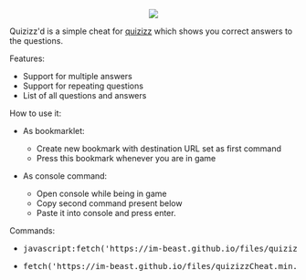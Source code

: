 <p align="center"> <img src="https://imgur.com/iZCuqrh.png"> </p>

Quizizz'd is a simple cheat for [quizizz](https://quizizz.com) which shows you correct answers to the questions. </h1>

Features:
 * Support for multiple answers
 * Support for repeating questions
 * List of all questions and answers

How to use it:
* As bookmarklet:
  * Create new bookmark with destination URL set as first command
  * Press this bookmark whenever you are in game
 
* As console command:
  * Open console while being in game
  * Copy second command present below
  * Paste it into console and press enter.
 
Commands:
 * <pre>javascript:fetch('https://im-beast.github.io/files/quizizzCheat.min.js').then(response=>response.text().then(text=>eval(text)))</pre>
 * <pre>fetch('https://im-beast.github.io/files/quizizzCheat.min.js').then(response=>response.text().then(text=>eval(text)))</pre>
